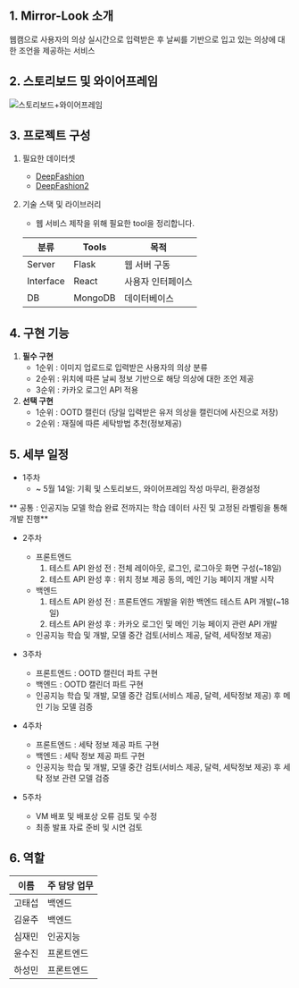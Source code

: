 ## 1. Mirror-Look 소개
웹캠으로 사용자의 의상 실시간으로 입력받은 후 날씨를 기반으로 입고 있는 의상에 대한 조언을 제공하는 서비스

## 2. 스토리보드 및 와이어프레임
![스토리보드+와이어프레임](https://user-images.githubusercontent.com/49818274/127747585-cf50733d-8c56-4895-8632-660177932234.JPG)

## 3. 프로젝트 구성
1. 필요한 데이터셋
    - [DeepFashion](http://mmlab.ie.cuhk.edu.hk/projects/DeepFashion.html)
    - [DeepFashion2](https://github.com/switchablenorms/DeepFashion2)

2. 기술 스택 및 라이브러리
    - 웹 서비스 제작을 위해 필요한 tool을 정리합니다.

    | 분류 | Tools | 목적 |
    | ------ | ------ | ------ |
    | Server | Flask | 웹 서버 구동 |
    | Interface | React | 사용자 인터페이스 |
    | DB | MongoDB | 데이터베이스 |

## 4. 구현 기능

1. **필수 구현**
    - 1순위 : 이미지 업로드로 입력받은 사용자의 의상 분류
    - 2순위 : 위치에 따른 날씨 정보 기반으로 해당 의상에 대한 조언 제공
    - 3순위 : 카카오 로그인 API 적용
2. **선택 구현**
    - 1순위 : OOTD 캘린더 (당일 입력받은 유저 의상을 캘린더에 사진으로 저장)
    - 2순위 : 재질에 따른 세탁방법 추천(정보제공)


## 5. 세부 일정

- 1주차
    - ~ 5월 14일: 기획 및 스토리보드, 와이어프레임 작성 마무리, 환경설정

** 공통 : 인공지능 모델 학습 완료 전까지는 학습 데이터 사진 및 고정된 라벨링을 통해 개발 진행**
- 2주차
    - 프론트엔드
        1. 테스트 API 완성 전 : 전체 레이아웃, 로그인, 로그아웃 화면 구성(~18일)
        1. 테스트 API 완성 후 : 위치 정보 제공 동의, 메인 기능 페이지 개발 시작
    - 백엔드
        1. 테스트 API 완성 전 : 프론트엔드 개발을 위한 백엔드 테스트 API 개발(~18일)
        1. 테스트 API 완성 후 : 카카오 로그인 및 메인 기능 페이지 관련 API 개발
    - 인공지능 학습 및 개발, 모델 중간 검토(서비스 제공, 달력, 세탁정보 제공)

- 3주차
    - 프론트엔드 : OOTD 캘린더 파트 구현
    - 백엔드 : OOTD 캘린더 파트 구현
    - 인공지능 학습 및 개발, 모델 중간 검토(서비스 제공, 달력, 세탁정보 제공) 후 메인 기능 모델 검증

- 4주차
    - 프론트엔드 : 세탁 정보 제공 파트 구현
    - 백엔드 : 세탁 정보 제공 파트 구현
    - 인공지능 학습 및 개발, 모델 중간 검토(서비스 제공, 달력, 세탁정보 제공) 후 세탁 정보 관련 모델 검증

- 5주차
    - VM 배포 및 배포상 오류 검토 및 수정
    - 최종 발표 자료 준비 및 시연 검토


## 6. 역할

| 이름 | 주 담당 업무 |
| ------ | ------ |
| 고태섭 | 백엔드 |
| 김윤주 | 백엔드 |
| 심재민 | 인공지능 |
| 윤수진 | 프론트엔드 |
| 하성민 | 프론트엔드 |


